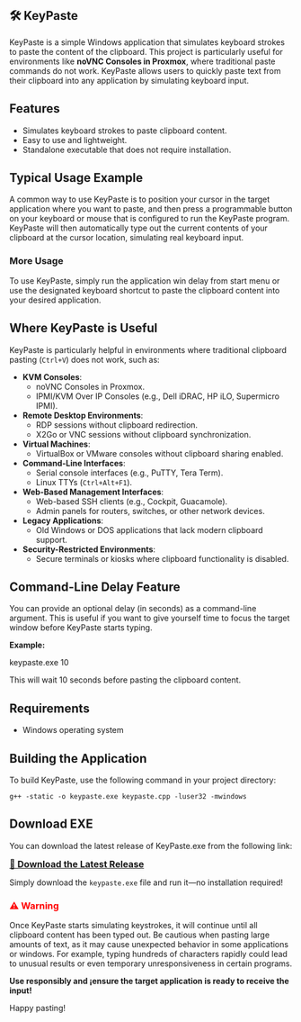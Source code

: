 ## 🛠️ KeyPaste

KeyPaste is a simple Windows application that simulates keyboard strokes to paste the content of the clipboard. This project is particularly useful for environments like **noVNC Consoles in Proxmox**, where traditional paste commands do not work. KeyPaste allows users to quickly paste text from their clipboard into any application by simulating keyboard input.

## Features

- Simulates keyboard strokes to paste clipboard content.
- Easy to use and lightweight.
- Standalone executable that does not require installation.

## Typical Usage Example

A common way to use KeyPaste is to position your cursor in the target application where you want to paste, and then press a programmable button on your keyboard or mouse that is configured to run the KeyPaste program. KeyPaste will then automatically type out the current contents of your clipboard at the cursor location, simulating real keyboard input.

### More Usage

To use KeyPaste, simply run the application win delay from start menu or use the designated keyboard shortcut to paste the clipboard content into your desired application.

## Where KeyPaste is Useful

KeyPaste is particularly helpful in environments where traditional clipboard pasting (`Ctrl+V`) does not work, such as:

- **KVM Consoles**:
  - noVNC Consoles in Proxmox.
  - IPMI/KVM Over IP Consoles (e.g., Dell iDRAC, HP iLO, Supermicro IPMI).
- **Remote Desktop Environments**:
  - RDP sessions without clipboard redirection.
  - X2Go or VNC sessions without clipboard synchronization.
- **Virtual Machines**:
  - VirtualBox or VMware consoles without clipboard sharing enabled.
- **Command-Line Interfaces**:
  - Serial console interfaces (e.g., PuTTY, Tera Term).
  - Linux TTYs (`Ctrl+Alt+F1`).
- **Web-Based Management Interfaces**:
  - Web-based SSH clients (e.g., Cockpit, Guacamole).
  - Admin panels for routers, switches, or other network devices.
- **Legacy Applications**:
  - Old Windows or DOS applications that lack modern clipboard support.
- **Security-Restricted Environments**:
  - Secure terminals or kiosks where clipboard functionality is disabled.

## Command-Line Delay Feature

You can provide an optional delay (in seconds) as a command-line argument. This is useful if you want to give yourself time to focus the target window before KeyPaste starts typing.

**Example:**


keypaste.exe 10


This will wait 10 seconds before pasting the clipboard content.



## Requirements

- Windows operating system

## Building the Application

To build KeyPaste, use the following command in your project directory:

```
g++ -static -o keypaste.exe keypaste.cpp -luser32 -mwindows
```

## Download EXE

You can download the latest release of KeyPaste.exe from the following link:

<span style="font-size: 16px;">**[💾 Download the Latest Release](https://github.com/CurveZ/KeyPaste/releases/latest)**</span>

Simply download the `keypaste.exe` file and run it—no installation required!


<h3 style="color: red;">⚠️ Warning</h3>

Once KeyPaste starts simulating keystrokes, it will continue until all clipboard content has been typed out. Be cautious when pasting large amounts of text, as it may cause unexpected behavior in some applications or windows. For example, typing hundreds of characters rapidly could lead to unusual results or even temporary unresponsiveness in certain programs.

**Use responsibly and ¡ensure the target application is ready to receive the input!**


Happy pasting!
